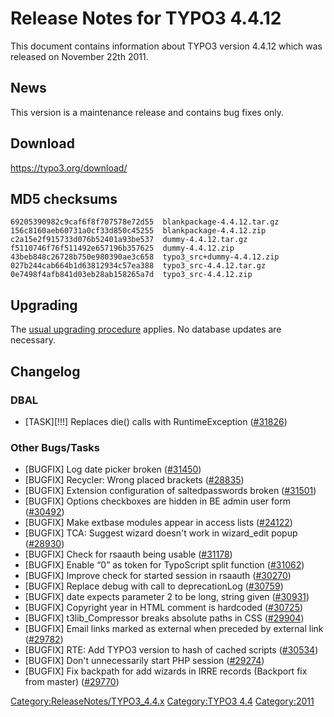Release Notes for TYPO3 4.4.12
==============================

This document contains information about TYPO3 version 4.4.12 which was
released on November 22th 2011.

News
----

This version is a maintenance release and contains bug fixes only.

Download
--------

<https://typo3.org/download/>

MD5 checksums
-------------

    69205390982c9caf6f8f707578e72d55  blankpackage-4.4.12.tar.gz                                                        
    156c8160aeb60731a0cf33d850c45255  blankpackage-4.4.12.zip                                                           
    c2a15e2f915733d076b52401a93be537  dummy-4.4.12.tar.gz                                                               
    f5110746f76f511492e657196b357625  dummy-4.4.12.zip                                                                  
    43beb848c26728b750e980390ae3c658  typo3_src+dummy-4.4.12.zip                                                        
    027b244cab664b1d63812934c57ea388  typo3_src-4.4.12.tar.gz                                                           
    0e7498f4afb841d03eb28ab158265a7d  typo3_src-4.4.12.zip

Upgrading
---------

The [usual upgrading
procedure](https://docs.typo3.org/typo3cms/InstallationGuide/) applies.
No database updates are necessary.

Changelog
---------

### DBAL

-   \[TASK\]\[!!!\] Replaces die() calls with RuntimeException
    ([\#31826](https://forge.typo3.org/issues/31826))

### Other Bugs/Tasks

-   \[BUGFIX\] Log date picker broken
    ([\#31450](https://forge.typo3.org/issues/31450))
-   \[BUGFIX\] Recycler: Wrong placed brackets
    ([\#28835](https://forge.typo3.org/issues/28835))
-   \[BUGFIX\] Extension configuration of saltedpasswords broken
    ([\#31501](https://forge.typo3.org/issues/31501))
-   \[BUGFIX\] Options checkboxes are hidden in BE admin user form
    ([\#30492](https://forge.typo3.org/issues/30492))
-   \[BUGFIX\] Make extbase modules appear in access lists
    ([\#24122](https://forge.typo3.org/issues/24122))
-   \[BUGFIX\] TCA: Suggest wizard doesn't work in wizard\_edit popup
    ([\#28930](https://forge.typo3.org/issues/28930))
-   \[BUGFIX\] Check for rsaauth being usable
    ([\#31178](https://forge.typo3.org/issues/31178))
-   \[BUGFIX\] Enable “0” as token for TypoScript split function
    ([\#31062](https://forge.typo3.org/issues/31062))
-   \[BUGFIX\] Improve check for started session in rsaauth
    ([\#30270](https://forge.typo3.org/issues/30270))
-   \[BUGFIX\] Replace debug with call to deprecationLog
    ([\#30759](https://forge.typo3.org/issues/30759))
-   \[BUGFIX\] date expects parameter 2 to be long, string given
    ([\#30931](https://forge.typo3.org/issues/30931))
-   \[BUGFIX\] Copyright year in HTML comment is hardcoded
    ([\#30725](https://forge.typo3.org/issues/30725))
-   \[BUGFIX\] t3lib\_Compressor breaks absolute paths in CSS
    ([\#29904](https://forge.typo3.org/issues/29904))
-   \[BUGFIX\] Email links marked as external when preceded by external
    link ([\#29782](https://forge.typo3.org/issues/29782))
-   \[BUGFIX\] RTE: Add TYPO3 version to hash of cached scripts
    ([\#30534](https://forge.typo3.org/issues/30534))
-   \[BUGFIX\] Don't unnecessarily start PHP session
    ([\#29274](https://forge.typo3.org/issues/29274))
-   \[BUGFIX\] Fix backpath for add wizards in IRRE records (Backport
    fix from master) ([\#29770](https://forge.typo3.org/issues/29770))

<Category:ReleaseNotes/TYPO3_4.4.x> [Category:TYPO3
4.4](Category:TYPO3_4.4 "wikilink") <Category:2011>

